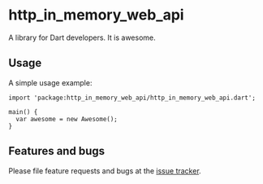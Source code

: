 # http_in_memory_web_api

A library for Dart developers. It is awesome.

## Usage

A simple usage example:

    import 'package:http_in_memory_web_api/http_in_memory_web_api.dart';

    main() {
      var awesome = new Awesome();
    }

## Features and bugs

Please file feature requests and bugs at the [issue tracker][tracker].

[tracker]: http://example.com/issues/replaceme
